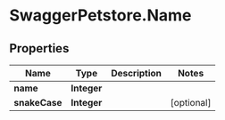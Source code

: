 # SwaggerPetstore.Name

## Properties
Name | Type | Description | Notes
------------ | ------------- | ------------- | -------------
**name** | **Integer** |  | 
**snakeCase** | **Integer** |  | [optional] 


